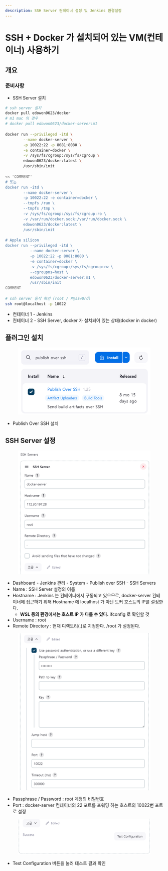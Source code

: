 ```yaml
---
description: SSH Server 컨테이너 설정 및 Jenkins 환경설정
---
```


# SSH + Docker 가 설치되어 있는 VM(컨테이너) 사용하기

## 개요

### 준비사항

* SSH Server 설치

```bash
# ssh server 설치
docker pull edowon0623/docker
# m1 mac 의 경우
# docker pull edowon0623/docker-server:m1

docker run --privileged -itd \
        --name docker-server \
        -p 10022:22 -p 8081:8080 \
        -e container=docker \
        -v /sys/fs/cgroup:/sys/fs/cgroup \
        edowon0623/docker:latest \
        /usr/sbin/init
        
<< 'COMMENT'
# 또는
docker run -itd \
        --name docker-server \
        -p 10022:22 -e container=docker \
        --tmpfs /run \
        --tmpfs /tmp \
        -v /sys/fs/cgroup:/sys/fs/cgroup:ro \
        -v /var/run/docker.sock:/var/run/docker.sock \
        edowon0623/docker:latest \
        /usr/sbin/init
        
# Apple silicon
docker run --privileged -itd \
           --name docker-server \
           -p 10022:22 -p 8081:8080 \
           -e container=docker \
           -v /sys/fs/cgroup:/sys/fs/cgroup:rw \
           --cgroupns=host \
           edowon0623/docker-server:m1 \
           /usr/sbin/init
COMMENT

# ssh server 동작 확인 (root / P@ssw0rd)
ssh root@localhost -p 10022
```



* 컨테이너 1 - Jenkins
* 컨테이너 2 - SSH Server, docker 가 설치되어 있는 상태(docker in docker)



## 플러그인 설치

<figure><img src="../../.gitbook/assets/image (4) (1) (1) (1) (1) (1).png" alt=""><figcaption></figcaption></figure>

* Publish Over SSH 설치



## SSH Server  설정

<figure><img src="../../.gitbook/assets/image (3) (1) (1) (1) (1) (1) (1).png" alt=""><figcaption></figcaption></figure>

* Dashboard - Jenkins 관리 - System - Publish over SSH - SSH Servers
* Name : SSH Server 설정의 이름
* Hostname : Jenkins 는 컨테이너에서 구동되고 있으므로,  docker-server 컨테이너에 접근하기 위해 Hostname 에 localhost 가 아닌 도커 호스트의 IP를 설정한다.
  * **WSL 등의 환경에서는 호스트 IP 가 다를 수 있다.** ifconfig 로 확인할 것
* Username : root
* Remote Directory : 현재 디렉토리(.)로 지정한다. /root 가 설정된다.

<figure><img src="../../.gitbook/assets/image (2) (1) (1) (1) (1) (1) (1).png" alt=""><figcaption></figcaption></figure>

* Passphrase / Password : root 계정의 비밀번호
* Port : docker-server 컨테이너의 22 포트를 포워딩 하는 호스트의  10022번 포트로 설정

<figure><img src="../../.gitbook/assets/image (5) (1) (1) (1).png" alt=""><figcaption></figcaption></figure>

* Test Configuration 버튼을 눌러 테스트 결과 확인



##
